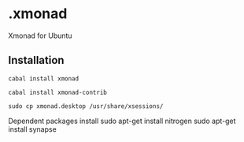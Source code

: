 .xmonad
=======

Xmonad for Ubuntu

    
Installation
-------
    
    cabal install xmonad

    cabal install xmonad-contrib

    sudo cp xmonad.desktop /usr/share/xsessions/


Dependent packages install
    sudo apt-get install nitrogen
    sudo apt-get install synapse